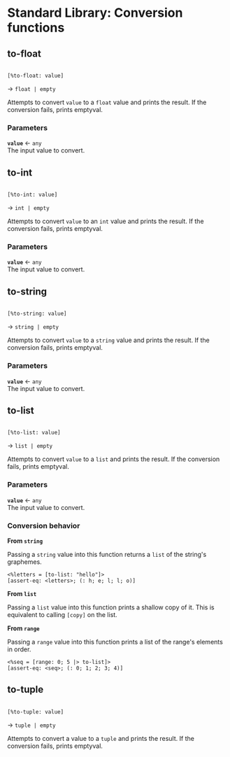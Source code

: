 # Standard Library: Conversion functions

## to-float

```rant

[%to-float: value]

```
&rarr; `float | empty`

Attempts to convert `value` to a `float` value and prints the result.
If the conversion fails, prints emptyval.

### Parameters

**`value`** &larr; `any` <br/>
The input value to convert.


## to-int

```rant

[%to-int: value]

```
&rarr; `int | empty`

Attempts to convert `value` to an `int` value and prints the result.
If the conversion fails, prints emptyval.

### Parameters

**`value`** &larr; `any` <br/>
The input value to convert.


## to-string

```rant

[%to-string: value]

```
&rarr; `string | empty`

Attempts to convert `value` to a `string` value and prints the result.
If the conversion fails, prints emptyval.

### Parameters

**`value`** &larr; `any` <br/>
The input value to convert.


## to-list

```rant

[%to-list: value]

```
&rarr; `list | empty`

Attempts to convert `value` to a `list` and prints the result.
If the conversion fails, prints emptyval.

### Parameters

**`value`** &larr; `any` <br/>
The input value to convert.

### Conversion behavior

**From `string`**

Passing a `string` value into this function returns a `list` of the string's graphemes.

```rant
<%letters = [to-list: "hello"]>
[assert-eq: <letters>; (: h; e; l; l; o)]
```

**From `list`**

Passing a `list` value into this function prints a shallow copy of it.
This is equivalent to calling `[copy]` on the list.

**From `range`**

Passing a `range` value into this function prints a list of the range's elements in order.

```rant
<%seq = [range: 0; 5 |> to-list]>
[assert-eq: <seq>; (: 0; 1; 2; 3; 4)]
```

## to-tuple

```rant

[%to-tuple: value]

```
&rarr; `tuple | empty`

Attempts to convert a value to a `tuple` and prints the result.
If the conversion fails, prints emptyval.